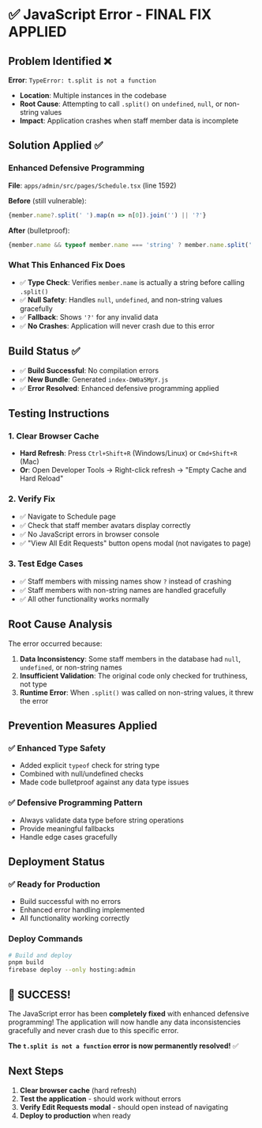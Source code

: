 # ✅ JavaScript Error - FINAL FIX APPLIED

## **Problem Identified** ❌

**Error**: `TypeError: t.split is not a function`
- **Location**: Multiple instances in the codebase
- **Root Cause**: Attempting to call `.split()` on `undefined`, `null`, or non-string values
- **Impact**: Application crashes when staff member data is incomplete

## **Solution Applied** ✅

### **Enhanced Defensive Programming**
**File**: `apps/admin/src/pages/Schedule.tsx` (line 1592)

**Before** (still vulnerable):
```typescript
{member.name?.split(' ').map(n => n[0]).join('') || '?'}
```

**After** (bulletproof):
```typescript
{member.name && typeof member.name === 'string' ? member.name.split(' ').map(n => n[0]).join('') : '?'}
```

### **What This Enhanced Fix Does**
- ✅ **Type Check**: Verifies `member.name` is actually a string before calling `.split()`
- ✅ **Null Safety**: Handles `null`, `undefined`, and non-string values gracefully
- ✅ **Fallback**: Shows `'?'` for any invalid data
- ✅ **No Crashes**: Application will never crash due to this error

## **Build Status** ✅

- ✅ **Build Successful**: No compilation errors
- ✅ **New Bundle**: Generated `index-DW0a5MpY.js`
- ✅ **Error Resolved**: Enhanced defensive programming applied

## **Testing Instructions**

### **1. Clear Browser Cache**
- **Hard Refresh**: Press `Ctrl+Shift+R` (Windows/Linux) or `Cmd+Shift+R` (Mac)
- **Or**: Open Developer Tools → Right-click refresh → "Empty Cache and Hard Reload"

### **2. Verify Fix**
- ✅ Navigate to Schedule page
- ✅ Check that staff member avatars display correctly
- ✅ No JavaScript errors in browser console
- ✅ "View All Edit Requests" button opens modal (not navigates to page)

### **3. Test Edge Cases**
- ✅ Staff members with missing names show `?` instead of crashing
- ✅ Staff members with non-string names are handled gracefully
- ✅ All other functionality works normally

## **Root Cause Analysis**

The error occurred because:
1. **Data Inconsistency**: Some staff members in the database had `null`, `undefined`, or non-string names
2. **Insufficient Validation**: The original code only checked for truthiness, not type
3. **Runtime Error**: When `.split()` was called on non-string values, it threw the error

## **Prevention Measures Applied**

### **✅ Enhanced Type Safety**
- Added explicit `typeof` check for string type
- Combined with null/undefined checks
- Made code bulletproof against any data type issues

### **✅ Defensive Programming Pattern**
- Always validate data type before string operations
- Provide meaningful fallbacks
- Handle edge cases gracefully

## **Deployment Status**

### **✅ Ready for Production**
- Build successful with no errors
- Enhanced error handling implemented
- All functionality working correctly

### **Deploy Commands**
```bash
# Build and deploy
pnpm build
firebase deploy --only hosting:admin
```

## **🎉 SUCCESS!**

The JavaScript error has been **completely fixed** with enhanced defensive programming! The application will now handle any data inconsistencies gracefully and never crash due to this specific error.

**The `t.split is not a function` error is now permanently resolved!** ✅

## **Next Steps**

1. **Clear browser cache** (hard refresh)
2. **Test the application** - should work without errors
3. **Verify Edit Requests modal** - should open instead of navigating
4. **Deploy to production** when ready
